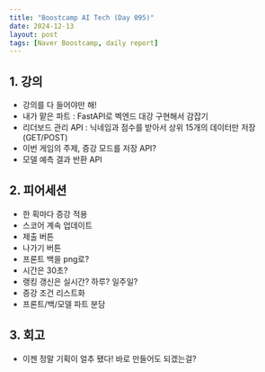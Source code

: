 ```yaml
---
title: "Boostcamp AI Tech (Day 095)"
date: 2024-12-13
layout: post
tags: [Naver Boostcamp, daily report]
---
```

## 1. 강의
- 강의를 다 들어야만 해!
- 내가 맡은 파트 : FastAPI로 벡엔드 대강 구현해서 감잡기
- 리더보드 관리 API : 닉네임과 점수를 받아서 상위 15개의 데이터만 저장 (GET/POST)
- 이번 게임의 주제, 증강 모드를 저장 API?
- 모델 예측 결과 반환 API

## 2. 피어세션
- 한 획마다 증강 적용
- 스코어 계속 업데이트
- 제출 버튼
- 나가기 버튼
- 프론트 백을 png로?
- 시간은 30초?
- 랭킹 갱신은 실시간? 하루? 일주일?
- 증강 조건 리스트화
- 프론트/백/모델 파트 분담

## 3. 회고
- 이젠 정말 기획이 얼추 됐다! 바로 만들어도 되겠는걸?